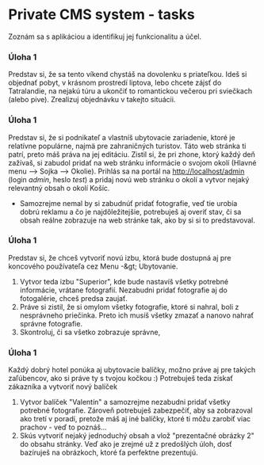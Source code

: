 # Private CMS system - tasks

Zoznám sa s aplikáciou a identifikuj jej funkcionalitu a účel.

### Úloha 1
Predstav si, že sa tento víkend chystáš na dovolenku s priateľkou. Ideš si objednať pobyt, v krásnom prostredí liptova, lebo chcete zájsť do Tatralandie, na nejakú túru a ukončiť to romantickou večerou pri sviečkach (alebo pive). Zrealizuj objednávku v takejto situácii.


### Úloha 1
Predstav si, že si podnikateľ a vlastníš ubytovacie zariadenie, ktoré je relatívne populárne, najmä pre zahraničných turistov. Táto web stránka ti patrí, preto máš práva na jej editáciu. Zistil si, že pri zhone, ktorý každý deň zažívaš, si zabudol pridať na web stránku informácie o svojom okolí (Hlavné menu --> Sojka --> Okolie). Prihlás sa na portál na [http://localhost/admin](http://localhost/admin) (login *admin*, heslo *test*) a pridaj novú web stránku o okolí a vytvor nejaký relevantný obsah o okolí Košíc.

- Samozrejme nemal by si zabudnúť pridať fotografie, veď tie urobia dobrú reklamu a čo je najdôležitejšie, potrebuješ aj overiť stav, či sa obsah reálne zobrazuje na web stránke tak, ako by si si to predstavoval.

### Úloha 1
Predstav si, že chceš vytvoriť novú izbu, ktorá bude dostupná aj pre koncového používateľa cez Menu -\&gt; Ubytovanie.
  
1. Vytvor teda izbu "Superior", kde bude nastavíš všetky potrebné informácie, vrátane fotografií. Nezabudni pridať fotografie aj do fotogalérie, chceš predsa zaujať.
2. Práve si zistil, že si omylom všetky fotografie, ktoré si nahral, boli z nesprávneho priečinka. Preto ich musíš všetky zmazať a nanovo nahrať správne fotografie.
3. Skontroluj, či sa všetko zobrazuje správne,

### Úloha 1
Každý dobrý hotel ponúka aj ubytovacie balíčky, možno práve aj pre takých zaľúbencov, ako si práve ty s tvojou kočkou :) Potrebuješ teda získať zákazníka a vytvoriť nový balíček

1. Vytvor balíček &quot;Valentín&quot; a samozrejme nezabudni pridať všetky potrebné fotografie. Zároveň potrebuješ zabezpečiť, aby sa zobrazoval ako tretí v poradí, pretože máš aj iné balíčky, ktoré ti môžu zarobiť viac prachov - veď to poznáš...
2. Skús vytvoriť nejaký jednoduchý obsah a vlož &quot;prezentačné obrázky 2&quot; do obsahu stránky. Veď ako je zrejmé už z predošlých úloh, dosť bazíruješ na obrázkoch, ktoré ťa perfektne prezentujú.

